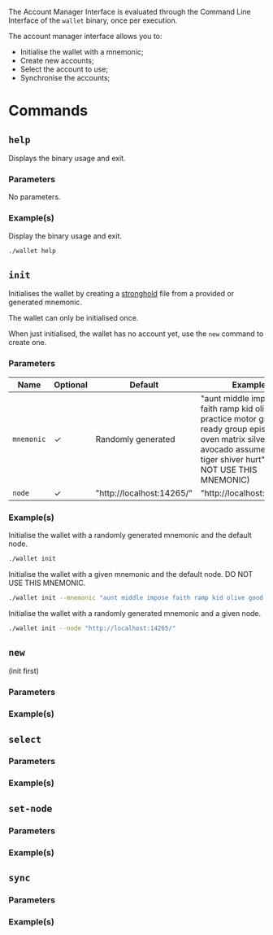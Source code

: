 The Account Manager Interface is evaluated through the Command Line Interface of the `wallet` binary, once per
execution.

The account manager interface allows you to:
- Initialise the wallet with a mnemonic;
- Create new accounts;
- Select the account to use;
- Synchronise the accounts;

# Commands

## `help`

Displays the binary usage and exit.

### Parameters

No parameters.

### Example(s)

Display the binary usage and exit.
```sh
./wallet help
```

## `init`

Initialises the wallet by creating a [stronghold](https://github.com/iotaledger/stronghold.rs) file from a provided or generated mnemonic.

The wallet can only be initialised once.

When just initialised, the wallet has no account yet, use the `new` command to create one.

### Parameters

| Name        | Optional  | Default                   |Example                                                                                                                                                                              |
| ----------- | --------- | ------------------------- |------------------------------------------------------------------------------------------------------------------------------------------------------------------------------------ |
| `mnemonic`  | ✓         | Randomly generated        | "aunt middle impose faith ramp kid olive good practice motor grab ready group episode oven matrix silver rhythm avocado assume humble tiger shiver hurt" (DO NOT USE THIS MNEMONIC) |
| `node`      | ✓         | "http://localhost:14265/" | "http://localhost:14265/"                                                                                                                                                           |

### Example(s)

Initialise the wallet with a randomly generated mnemonic and the default node.
```sh
./wallet init
```

Initialise the wallet with a given mnemonic and the default node.
DO NOT USE THIS MNEMONIC.
```sh
./wallet init --mnemonic "aunt middle impose faith ramp kid olive good practice motor grab ready group episode oven matrix silver rhythm avocado assume humble tiger shiver hurt"
```

Initialise the wallet with a randomly generated mnemonic and a given node.
```sh
./wallet init --node "http://localhost:14265/"
```

## `new`

(init first)

### Parameters

### Example(s)

## `select`

### Parameters

### Example(s)

## `set-node`

### Parameters

### Example(s)

## `sync`

### Parameters

### Example(s)
